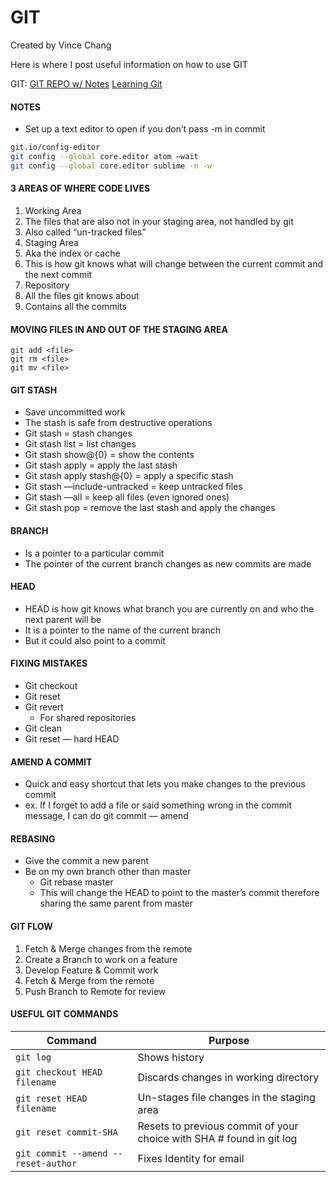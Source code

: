 # GIT

Created by Vince Chang </br>

Here is where I post useful information on how to use GIT

GIT:
[GIT REPO w/ Notes](https://github.com/nnja/advanced-git)
[Learning Git](ohshitgit.com)

#### NOTES

- Set up a text editor to open if you don’t pass -m in commit

```bash
git.io/config-editor
git config --global core.editor atom —wait
git config --global core.editor sublime -n -w
```

#### 3 AREAS OF WHERE CODE LIVES

1. Working Area
2. The files that are also not in your staging area, not handled by git
3. Also called “un-tracked files”
4. Staging Area
5. Aka the index or cache
6. This is how git knows what will change between the current commit and the next commit
7. Repository
8. All the files git knows about
9. Contains all the commits

#### MOVING FILES IN AND OUT OF THE STAGING AREA

```
git add <file>
git rm <file>
git mv <file>
```

#### GIT STASH

- Save uncommitted work
- The stash is safe from destructive operations
- Git stash = stash changes
- Git stash list = list changes
- Git stash show@{0} = show the contents
- Git stash apply = apply the last stash
- Git stash apply stash@{0} = apply a specific stash
- Git stash —include-untracked = keep untracked files
- Git stash —all = keep all files (even ignored ones)
- Git stash pop = remove the last stash and apply the changes

#### BRANCH

- Is a pointer to a particular commit
- The pointer of the current branch changes as new commits are made

#### HEAD

- HEAD is how git knows what branch you are currently on and who the next parent
  will be
- It is a pointer to the name of the current branch
- But it could also point to a commit

#### FIXING MISTAKES

- Git checkout
- Git reset
- Git revert
  - For shared repositories
- Git clean
- Git reset — hard HEAD

#### AMEND A COMMIT

- Quick and easy shortcut that lets you make changes to the previous commit
- ex. If I forget to add a file or said something wrong in the commit message,
  I can do git commit — amend

#### REBASING

- Give the commit a new parent
- Be on my own branch other than master
  - Git rebase master
  - This will change the HEAD to point to the master’s commit therefore sharing
    the same parent from master

#### GIT FLOW

1. Fetch & Merge changes from the remote
2. Create a Branch to work on a feature
3. Develop Feature & Commit work
4. Fetch & Merge from the remote
5. Push Branch to Remote for review

#### USEFUL GIT COMMANDS

| Command                              | Purpose                                                              |
| ------------------------------------ | -------------------------------------------------------------------- |
| `git log`                            | Shows history                                                        |
| `git checkout HEAD filename`         | Discards changes in working directory                                |
| `git reset HEAD filename`            | Un-stages file changes in the staging area                           |
| `git reset commit-SHA`               | Resets to previous commit of your choice with SHA # found in git log |
| `git commit --amend -- reset-author` | Fixes Identity for email                                             |
